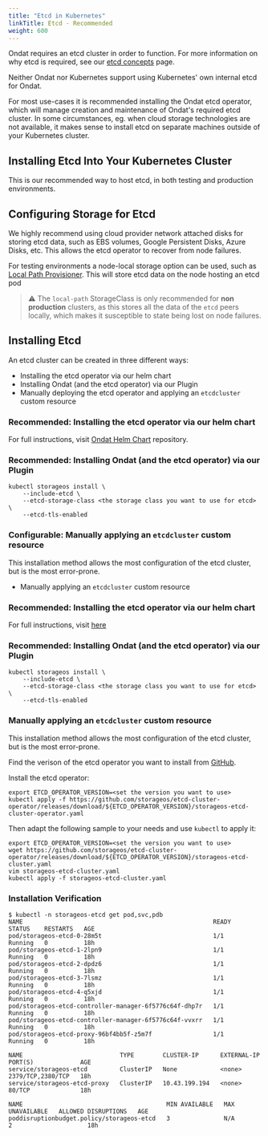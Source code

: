 ```yaml
---
title: "Etcd in Kubernetes"
linkTitle: Etcd - Recommended
weight: 600
---
```


Ondat requires an etcd cluster in order to function. For more information on
why etcd is required, see our [etcd concepts](/docs/concepts/etcd) page.

Neither Ondat nor Kubernetes support using Kubernetes' own internal etcd for Ondat.

For most use-cases it is recommended installing the Ondat etcd operator, which
will manage creation and maintenance of Ondat's required etcd cluster. In some
circumstances, eg. when cloud storage technologies are not available, 
it makes sense to install etcd on separate machines outside of
your Kubernetes cluster.

## Installing Etcd Into Your Kubernetes Cluster

This is our recommended way to host etcd, in both testing and production
environments.

## Configuring Storage for Etcd

We highly recommend using cloud provider network attached disks for storing
etcd data, such as EBS volumes, Google Persistent Disks, Azure Disks, etc. This
allows the etcd operator to recover from node failures.

For testing environments a node-local storage option can be used, such as
[Local Path Provisioner](https://github.com/rancher/local-path-provisioner).
This will store etcd data on the node hosting an etcd pod

> ⚠️ The `local-path` StorageClass is only recommended for **non production**
> clusters, as this stores all the data of the `etcd` peers locally, which
> makes it susceptible to state being lost on node failures.

## Installing Etcd

An etcd cluster can be created in three different ways:

* Installing the etcd operator via our helm chart
* Installing Ondat (and the etcd operator) via our Plugin
* Manually deploying the etcd operator and applying an `etcdcluster` custom resource

### **Recommended:** Installing the etcd operator via our helm chart

For full instructions, visit [Ondat Helm
Chart](https://github.com/ondat/charts/tree/main/charts/ondat) repository.

### **Recommended:** Installing Ondat (and the etcd operator) via our Plugin

```
kubectl storageos install \
    --include-etcd \
    --etcd-storage-class <the storage class you want to use for etcd> \
    --etcd-tls-enabled
```

### **Configurable:** Manually applying an `etcdcluster` custom resource

This installation method allows the most configuration of the etcd cluster, but
is the most error-prone.

* Manually applying an `etcdcluster` custom resource

### Recommended: Installing the etcd operator via our helm chart

For full instructions, visit [here](https://github.com/ondat/charts/tree/main/charts/ondat)

### Recommended: Installing Ondat (and the etcd operator) via our Plugin

```
kubectl storageos install \
    --include-etcd \
    --etcd-storage-class <the storage class you want to use for etcd> \
    --etcd-tls-enabled
```

### Manually applying an `etcdcluster` custom resource

This installation method allows the most configuration of the etcd cluster, but
is the most error-prone.

Find the verison of the etcd operator you want to install from
[GitHub](https://github.com/storageos/etcd-cluster-operator/releases/).

Install the etcd operator:

```
export ETCD_OPERATOR_VERSION=<set the version you want to use>
kubectl apply -f https://github.com/storageos/etcd-cluster-operator/releases/download/${ETCD_OPERATOR_VERSION}/storageos-etcd-cluster-operator.yaml
```

Then adapt the following sample to your needs and use `kubectl` to  apply it:

```
export ETCD_OPERATOR_VERSION=<set the version you want to use>
wget https://github.com/storageos/etcd-cluster-operator/releases/download/${ETCD_OPERATOR_VERSION}/storageos-etcd-cluster.yaml
vim storageos-etcd-cluster.yaml
kubectl apply -f storageos-etcd-cluster.yaml
```

### Installation Verification

```
$ kubectl -n storageos-etcd get pod,svc,pdb
NAME                                                     READY   STATUS    RESTARTS   AGE
pod/storageos-etcd-0-28m5t                               1/1     Running   0          18h
pod/storageos-etcd-1-2lpn9                               1/1     Running   0          18h
pod/storageos-etcd-2-dpdz6                               1/1     Running   0          18h
pod/storageos-etcd-3-7lsmz                               1/1     Running   0          18h
pod/storageos-etcd-4-q5xjd                               1/1     Running   0          18h
pod/storageos-etcd-controller-manager-6f5776c64f-dhp7r   1/1     Running   0          18h
pod/storageos-etcd-controller-manager-6f5776c64f-vvxrr   1/1     Running   0          18h
pod/storageos-etcd-proxy-96bf4bb5f-z5m7f                 1/1     Running   0          18h

NAME                           TYPE        CLUSTER-IP      EXTERNAL-IP   PORT(S)             AGE
service/storageos-etcd         ClusterIP   None            <none>        2379/TCP,2380/TCP   18h
service/storageos-etcd-proxy   ClusterIP   10.43.199.194   <none>        80/TCP              18h

NAME                                        MIN AVAILABLE   MAX UNAVAILABLE   ALLOWED DISRUPTIONS   AGE
poddisruptionbudget.policy/storageos-etcd   3               N/A               2                     18h
```
